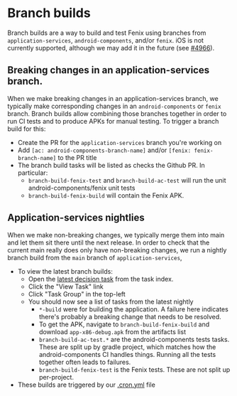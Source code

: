 # Branch builds

Branch builds are a way to build and test Fenix using branches from `application-services`, `android-components`, and/or
`fenix`.  iOS is not currently supported, although we may add it in the future (see [#4966](https://github.com/mozilla/application-services/issues/4966)).

## Breaking changes in an application-services branch.

 When we make breaking changes in an application-services branch, we typically make corresponding changes in an
 `android-components` or `fenix` branch.  Branch builds allow combining those branches together in order to run CI tests
 and to produce APKs for manual testing.  To trigger a branch build for this:

  - Create the PR for the `application-services` branch you're working on
  - Add `[ac: android-components-branch-name]` and/or `[fenix: fenix-branch-name]` to the PR title
  - The branch build tasks will be listed as checks the Github PR.  In particular:
    - `branch-build-fenix-test` and `branch-build-ac-test` will run the unit android-components/fenix unit tests
    - `branch-build-fenix-build` will contain the Fenix APK.

## Application-services nightlies

When we make non-breaking changes, we typically merge them into main and let them sit there until the next release. In
order to check that the current main really does only have non-breaking changes, we run a nightly branch build from the
`main` branch of `application-services`,

- To view the latest branch builds:
   - Open the [latest decision task](https://firefox-ci-tc.services.mozilla.com/tasks/index/project.application-services.v2.branch.main.latest.taskgraph/decision-nightly) from the task index.
   - Click the "View Task" link
   - Click "Task Group" in the top-left
   - You should now see a list of tasks from the latest nightly
     - `*-build` were for building the application.  A failure here indicates there's probably a breaking change that
       needs to be resolved.
     - To get the APK, navigate to `branch-build-fenix-build` and download `app-x86-debug.apk` from the artifacts list
     - `branch-build-ac-test.*` are the android-components tests tasks.  These are split up by gradle project, which matches
       how the android-components CI handles things.  Running all the tests together often leads to failures.
     - `branch-build-fenix-test` is the Fenix tests.  These are not split up per-project.
- These builds are triggered by our [.cron.yml](https://github.com/mozilla/application-services/blob/main/.cron.yml) file
